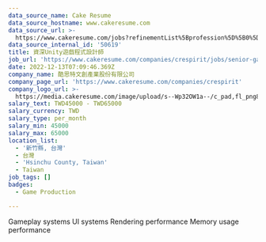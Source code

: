 ```yaml
---
data_source_name: Cake Resume
data_source_hostname: www.cakeresume.com
data_source_url: >-
  https://www.cakeresume.com/jobs?refinementList%5Bprofession%5D%5B0%5D=game-production&range%5Bsalary_range%5D%5Bmin%5D=1000000
data_source_internal_id: '50619'
title: 資深Unity遊戲程式設計師
job_url: 'https://www.cakeresume.com/companies/crespirit/jobs/senior-game-program'
date: 2022-12-13T07:09:46.369Z
company_name: 酷思特文創產業股份有限公司
company_page_url: 'https://www.cakeresume.com/companies/crespirit'
company_logo_url: >-
  https://media.cakeresume.com/image/upload/s--Wp32OW1a--/c_pad,fl_png8,h_200,w_200/v1646120170/vkbijk1c4hlntoqquhvv.png
salary_text: TWD45000 - TWD65000
salary_currency: TWD
salary_type: per_month
salary_min: 45000
salary_max: 65000
location_list:
  - '新竹縣, 台灣'
  - 台灣
  - 'Hsinchu County, Taiwan'
  - Taiwan
job_tags: []
badges:
  - Game Production

---
```


Gameplay systems UI systems Rendering performance Memory usage performance